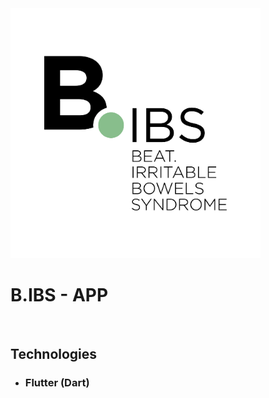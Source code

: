 <img src='./.github/logo-name.png' width=400>

# B.IBS - APP
<br>

## Technologies
- ### Flutter (Dart)